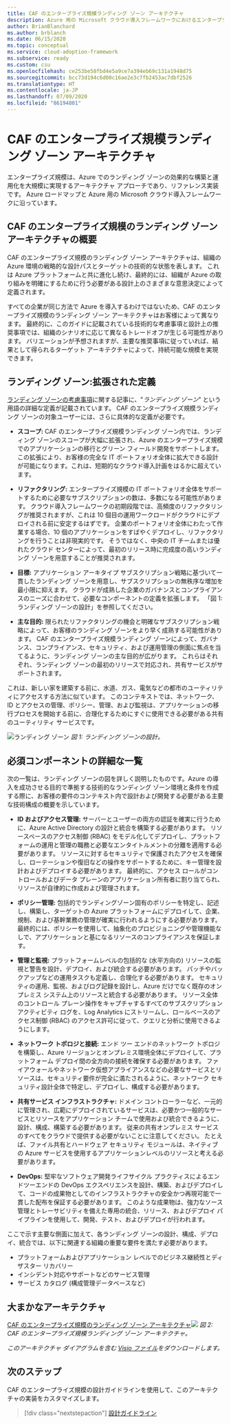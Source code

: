 ```yaml
---
title: CAF のエンタープライズ規模ランディング ゾーン アーキテクチャ
description: Azure 用の Microsoft クラウド導入フレームワークにおけるエンタープライズ規模のランディング ゾーン アーキテクチャについて説明します。
author: BrianBlanchard
ms.author: brblanch
ms.date: 06/15/2020
ms.topic: conceptual
ms.service: cloud-adoption-framework
ms.subservice: ready
ms.custom: csu
ms.openlocfilehash: ce253be58fbd4e5a9ce7a394eb69c131a1948d75
ms.sourcegitcommit: bcc73d194c6d00c16ae2e3c7fb2453ac7dbf2526
ms.translationtype: HT
ms.contentlocale: ja-JP
ms.lasthandoff: 07/09/2020
ms.locfileid: "86194801"
---
```

<!-- cSpell:ignore CAF -->

# <a name="caf-enterprise-scale-landing-zone-architecture"></a>CAF のエンタープライズ規模ランディング ゾーン アーキテクチャ

エンタープライズ規模は、Azure でのランディング ゾーンの効果的な構築と運用化を大規模に実現するアーキテクチャ アプローチであり、リファレンス実装です。 Azure ロードマップと Azure 用の Microsoft クラウド導入フレームワークに沿っています。

## <a name="an-overview-of-caf-enterprise-scale-landing-zone-architecture"></a>CAF のエンタープライズ規模のランディング ゾーン アーキテクチャの概要

CAF のエンタープライズ規模のランディング ゾーン アーキテクチャは、組織の Azure 環境の戦略的な設計パスとターゲットの技術的な状態を表します。 これは Azure プラットフォームと共に進化し続け、最終的には、組織が Azure の取り組みを明確にするために行う必要がある設計上のさまざまな意思決定によって定義されます。

すべての企業が同じ方法で Azure を導入するわけではないため、CAF のエンタープライズ規模のランディング ゾーン アーキテクチャはお客様によって異なります。 最終的に、このガイドに記載されている技術的な考慮事項と設計上の推奨事項では、組織のシナリオに応じて異なるトレードオフが生じる可能性があります。 バリエーションが予想されますが、主要な推奨事項に従っていれば、結果として得られるターゲット アーキテクチャによって、持続可能な規模を実現できます。

## <a name="landing-zone-expanded-definition"></a>ランディング ゾーン:拡張された定義

[ランディング ゾーンの考慮事項](../../ready/considerations/index.md)に関する記事に、"_ランディング ゾーン_" という用語の詳細な定義が記載されています。 CAF のエンタープライズ規模ランディング ゾーンの対象ユーザーには、さらに具体的な定義が必要です。

- **スコープ:** CAF のエンタープライズ規模ランディング ゾーン内では、ランディング ゾーンのスコープが大幅に拡張され、Azure のエンタープライズ規模でのアプリケーションの移行とグリーン フィールド開発をサポートします。 この拡張により、お客様の完全な IT ポートフォリオ全体に拡大できる設計が可能になります。これは、短期的なクラウド導入計画をはるかに超えています。

- **リファクタリング:** エンタープライズ規模の IT ポートフォリオ全体をサポートするために必要なサブスクリプションの数は、多数になる可能性があります。 クラウド導入フレームワークの初期段階では、高頻度のリファクタリングが推奨されますが、これは 10 個目の運用ワークロードがクラウドにデプロイされる前に安定するはずです。 企業のポートフォリオ全体にわたって作業する場合、10 個のアプリケーションをすばやくデプロイし、リファクタリングを行うことは非現実的です。 そうではなく、中央の IT チームまたは優れたクラウド センターによって、最初のリリース時に完成度の高いランディング ゾーンを用意することが推奨されます。

- **目標:** アプリケーション アーキタイプ サブスクリプション戦略に基づいて一貫したランディング ゾーンを用意し、サブスクリプションの無秩序な増加を最小限に抑えます。 クラウドが成熟した企業のガバナンスとコンプライアンスのニーズに合わせて、必要なコンポーネントの定義を拡張します。 「図 1: ランディング ゾーンの設計」を参照してください。

- **主な目的:** 限られたリファクタリングの機会と明確なサブスクリプション戦略によって、お客様のランディング ゾーンをより早く成熟する可能性があります。 CAF のエンタープライズ規模ランディング ゾーンによって、ガバナンス、コンプライアンス、セキュリティ、および運用管理の側面に焦点を当てるように、ランディング ゾーンの主な目的が広がります。 これらはそれぞれ、ランディング ゾーンの最初のリリースで対応され、共有サービスがサポートされます。

これは、新しい家を建築する前に、水道、ガス、電気などの都市のユーティリティにアクセスする方法に似ています。 このコンテキストでは、ネットワーク、ID とアクセスの管理、ポリシー、管理、および監視は、アプリケーションの移行プロセスを開始する前に、合理化するためにすぐに使用できる必要がある共有のユーティリティ サービスです。

![ランディング ゾーン](./media/lz-design.png)
_図 1: ランディング ゾーンの設計。_

## <a name="expanded-list-of-requisite-components"></a>必須コンポーネントの詳細な一覧

次の一覧は、ランディング ゾーンの図を詳しく説明したものです。Azure の導入を成功させる目的で準拠する技術的なランディング ゾーン環境と条件を作成する際に、お客様の要件のコンテキスト内で設計および開発する必要がある主要な技術構成の概要を示しています。

- **ID およびアクセス管理:** サーバーとユーザーの両方の認証を確実に行うために、Azure Active Directory の設計と統合を構築する必要があります。 リソースベースのアクセス制御 (RBAC) をモデル化してデプロイし、プラットフォームの運用と管理の職務と必要なエンタイトルメントの分離を適用する必要があります。 リソースに対するセキュリティで保護されたアクセスを確保し、ローテーションや復旧などの操作をサポートするために、キー管理を設計およびデプロイする必要があります。 最終的に、アクセス ロールがコントロールおよびデータ プレーンのアプリケーション所有者に割り当てられ、リソースが自律的に作成および管理されます。

- **ポリシー管理:** 包括的でランディングゾーン固有のポリシーを特定し、記述し、構築し、ターゲットの Azure プラットフォームにデプロイして、企業、規制、および基幹業務の管理が確実に行われるようにする必要があります。 最終的には、ポリシーを使用して、抽象化のプロビジョニングや管理機能なしで、アプリケーションと基になるリソースのコンプライアンスを保証します。

- **管理と監視:** プラットフォームレベルの包括的な (水平方向の) リソースの監視と警告を設計、デプロイ、および統合する必要があります。 パッチやバックアップなどの運用タスクも定義し、合理化する必要があります。 セキュリティの運用、監視、およびログ記録を設計し、Azure だけでなく既存のオンプレミス システム上のリソースと統合する必要があります。 リソース全体のコントロール プレーン操作をキャプチャするすべてのサブスクリプション アクティビティ ログを、Log Analytics にストリームし、ロールベースのアクセス制御 (RBAC) のアクセス許可に従って、クエリと分析に使用できるようにします。

- **ネットワーク トポロジと接続:** エンド ツー エンドのネットワーク トポロジを構築し、Azure リージョンとオンプレミス環境全体にデプロイして、プラットフォーム デプロイ間の全方向の接続を確保する必要があります。 ファイアウォールやネットワーク仮想アプライアンスなどの必要なサービスとリソースは、セキュリティ要件が完全に満たされるように、ネットワーク セキュリティ設計全体で特定し、デプロイし、構成する必要があります。

- **共有サービス インフラストラクチャ:** ドメイン コントローラーなど、一元的に管理され、広範にデプロイされているサービスは、必要かつ一般的なサービスとリソースをアプリケーション チームで使用および統合できるように、設計、構成、構築する必要があります。 従来の共有オンプレミス サービスのすべてをクラウドで提供する必要がないことに注意してください。 たとえば、ファイル共有とハードウェア セキュリティ モジュールは、ネイティブの Azure サービスを使用するアプリケーションレベルのリソースと考える必要があります。

- **DevOps:** 堅牢なソフトウェア開発ライフサイクル プラクティスによるエンドツーエンドの DevOps エクスペリエンスを設計、構築、およびデプロイして、コードの成果物としてのインフラストラクチャの安全かつ再現可能で一貫した配布を保証する必要があります。 このような成果物は、強力なソース管理とトレーサビリティを備えた専用の統合、リリース、およびデプロイ パイプラインを使用して、開発、テスト、およびデプロイが行われます。

ここで示す主要な側面に加えて、各ランディング ゾーンの設計、構成、デプロイ、統合では、以下に関連する組織の重要な要件を満たす必要があります。

- プラットフォームおよびアプリケーション レベルでのビジネス継続性とディザスター リカバリー
- インシデント対応やサポートなどのサービス管理
- サービス カタログ (構成管理データベースなど)

## <a name="high-level-architecture"></a>大まかなアーキテクチャ

[CAF のエンタープライズ規模のランディング ゾーン アーキテクチャ![](./media/ns-arch.png)](./media/ns-arch.png#lightbox)
_図 2: CAF のエンタープライズ規模ランディング ゾーン アーキテクチャ。_

_このアーキテクチャ ダイアグラムを含む [Visio ファイル](https://github.com/microsoft/CloudAdoptionFramework/blob/master/ready/enterprise-scale-architecture.vsdx)をダウンロードします。_

## <a name="next-steps"></a>次のステップ

CAF のエンタープライズ規模の設計ガイドラインを使用して、このアーキテクチャの実装をカスタマイズします。

> [!div class="nextstepaction"]
> [設計ガイドライン](./design-guidelines.md)
